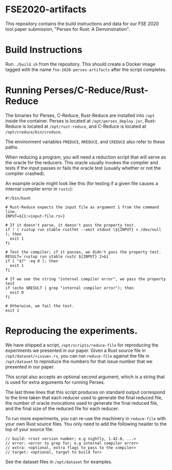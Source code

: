 # FSE2020-artifacts
This repository contains the build instructions and data for our FSE 2020 
tool paper submission, "Perses for Rust: A Demonstration".

# Build Instructions
Run `./build.sh` from the repository.  This should create a Docker image tagged with the
name `fse-2020-perses-artifacts` after the script completes.

# Running Perses/C-Reduce/Rust-Reduce
The binaries for Perses, C-Reduce, Rust-Reduce are installed into `/opt` inside the container.
Perses is located at `/opt/perses_deploy.jar`, Rust-Reduce is located at `/opt/rust-reduce`,
and C-Reduce is located at `/opt/creduce/bin/creduce`.

The environment variables `PREDUCE`, `RREDUCE`, and `CREDUCE` also refer to these paths.

When reducing a program, you will need a reduction script that will serve as the oracle for the
reducers.  This oracle usually invokes the compiler and tests if the input passes or fails
the oracle test (usually whether or not the compiler crashed).

An example oracle might look like this (for testing if a given file causes
a internal compiler error in `rustc`):

```
#!/bin/bash

# Rust-Reduce expects the input file as argument 1 from the command line.
INPUT=${1:<input-file.rs>}

# If it doesn't parse, it doesn't pass the property test.
if ! ( rustup run stable rustfmt --emit stdout \${INPUT} > /dev/null ); then
  exit 1
fi

# Test the compiler; if it passes, we didn't pass the property test.
RESULT=`rustup run stable rustc ${INPUT} 2>&1`
if [ "$?" -eq 0 ]; then
  exit 1
fi

# If we see the string "internal compiler error", we pass the property test
if (echo $RESULT | grep "internal compiler error"); then
  exit 0
fi

# Otherwise, we fail the test.
exit 1
```

# Reproducing the experiments.
We have shipped a script, `/opt/scripts/reduce-file` for reproducing the experiments we presented
in our paper.  Given a Rust source file in `/opt/dataset/<issue>.rs`, you can run `reduce-file` against
the file in `/opt/dataset` to reproduce the numbers for that issue number that we presented in our paper.

This script also accepts an optional second argument, which is a string that is used for extra arguments
for running Perses.

The last three lines that this script produces on standard output correspond to the time taken that
each reducer used to generate the final reduced file, the number of oracle invocations used
to generate the final reduced file, and the final size of the reduced file for each reducer.

To run more experiments, you can re-use the machinery in `reduce-file` with your own Rust source files.
You only need to add the following header to the top of your source file:
```
// build: <rust version number; e.g nightly, 1.42.0, ...>
// error: <error to grep for; e.g internal compiler error>
// extra: <optional, extra flags to pass to the compiler>
// target: <optional, target to build for>
```

See the dataset files in `/opt/dataset` for examples.
